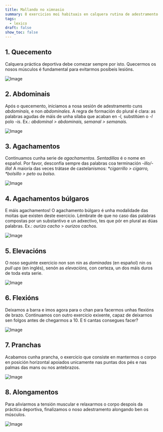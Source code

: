 ```yaml
---
title: Mallando no ximnasio
summary: 8 exercicios moi habituais en calquera rutina de adestramento
tags:
  - lexico
draft: false
show_toc: false
---
```

## 1. Quecemento

Calquera práctica deportiva debe comezar sempre por isto. Quecermos os nosos músculos é fundamental para evitarmos posíbeis lesións.

![Image](https://media2.giphy.com/media/v1.Y2lkPTc5MGI3NjExcGNibmw1ajV5MXYyYjd1ejVzaTdhdDFzcmcydjJyczBwandicHA0ciZlcD12MV9pbnRlcm5hbF9naWZfYnlfaWQmY3Q9Zw/l4pTcItP8LYd1fMZ2/giphy.gif)


## 2. Abdominais

Após o quecemento, iniciamos a nosa sesión de adestramento cuns *abdominais,* e non *abdominales.* A regra de formación do plural é clara: as palabras agudas de máis de unha sílaba que acaban en *\-l,* substitúen o *\-l* polo *\-is*. Ex.: *abdominal > abdominais, semanal > semanais.*

![Image](https://media4.giphy.com/media/v1.Y2lkPTc5MGI3NjExc2hpNWtlMThhZ3E3Zmx3eTY2ZmIyY3lmd202ejJmcGZwZW9kbmVheSZlcD12MV9pbnRlcm5hbF9naWZfYnlfaWQmY3Q9Zw/jQratcmckkyoZH85v6/giphy.gif)

## 3. Agachamentos

Continuamos cunha serie de *agachamentos. Sentadillas* é o nome en español. Por favor, desconfía sempre das palabras coa terminación *\-illo/-illa*! A maioría das veces trátase de castelanismos: *\*cigarrillo > cigarro, \*bolsillo > peto* ou *bolso.*

![Image](https://media0.giphy.com/media/v1.Y2lkPTc5MGI3NjExdWE0aXFmenY3bmJ5ODBvMWIzdW44anpueGd6ZjllYmptN2FjcTA3ZCZlcD12MV9pbnRlcm5hbF9naWZfYnlfaWQmY3Q9Zw/3NwOzakbqzOrsfMKBC/giphy.gif)


## 4. Agachamentos búlgaros

E máis agachamentos! O agachamento búlgaro é unha modalidade das moitas que existen deste exercicio. Lémbrate de que no caso das palabras compostas por un substantivo e un adxectivo, tes que pór en plural as dúas palabras. Ex.: *ourizo cacho* > *ourizos cachos.*

![Image](https://media0.giphy.com/media/v1.Y2lkPTc5MGI3NjExbHh2OHh6MDc4bXhoMzF0MGd4OHpldWlsdTZ4MjE3amhwZDd5MHFqOCZlcD12MV9pbnRlcm5hbF9naWZfYnlfaWQmY3Q9Zw/Q8O1oo9cKR3zbBJA2D/giphy.gif)

## 5. Elevacións

O noso seguinte exercicio non son nin as *dominadas* (en español) nin os *pull ups* (en inglés), senón as *elevacións,* con certeza, un dos máis duros de toda esta serie. 

![Image](https://media4.giphy.com/media/v1.Y2lkPTc5MGI3NjExbjg1cjkzaHZ1eG9nZXBnZjB4dXJ0ZWhybWE4azdud2U4ZnFnamY4bCZlcD12MV9pbnRlcm5hbF9naWZfYnlfaWQmY3Q9Zw/l1BgRucd74s7erdYs/giphy.gif)


## 6. Flexións

Deixamos a barra e imos agora para o chan para facermos unhas flexións de brazo. Continuamos con outro exercicio exixente, capaz de deixarnos sen folgos antes de chegarmos a 10. E ti cantas consegues facer?

![Image](https://media4.giphy.com/media/v1.Y2lkPTc5MGI3NjExcGQwZ2NycGt6emw5NGd1NDYzOThvajdvaWRqZG1reDQ1enRqbWhqeCZlcD12MV9pbnRlcm5hbF9naWZfYnlfaWQmY3Q9Zw/4HgsfDIXY4F6cOnAK2/giphy.gif)


## 7. Pranchas

Acabamos cunha prancha, o exercicio que consiste en mantermos o corpo en posición horizontal apoiados unicamente nas puntas dos pés e nas palmas das mans ou nos antebrazos.

![Image](https://media2.giphy.com/media/v1.Y2lkPTc5MGI3NjExbmxyc3dwdzNydTZlMnF5ZDF3YXd1cDVoZWtqNno0Nm04NnhpcmtwbiZlcD12MV9pbnRlcm5hbF9naWZfYnlfaWQmY3Q9Zw/d3mlADRlF7SMFQRy/giphy.gif)


## 8. Alongamentos

Para aliviarmos a tensión muscular e relaxarmos o corpo despois da práctica deportiva, finalizamos o noso adestramento alongando ben os músculos.

![Image](https://media4.giphy.com/media/v1.Y2lkPTc5MGI3NjExNjNkZHU2N252ZzZxNGd0bmVybnY3dXR6NWJuYmxlMzFsN2ducDZkZyZlcD12MV9pbnRlcm5hbF9naWZfYnlfaWQmY3Q9Zw/whaSNP7YX9LRVToMDk/giphy.gif)
